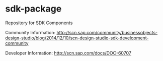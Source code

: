 sdk-package
===========

Repository for SDK Components

Community Information:
http://scn.sap.com/community/businessobjects-design-studio/blog/2014/12/10/scn-design-studio-sdk-development-community

Developer Information:
http://scn.sap.com/docs/DOC-60707
